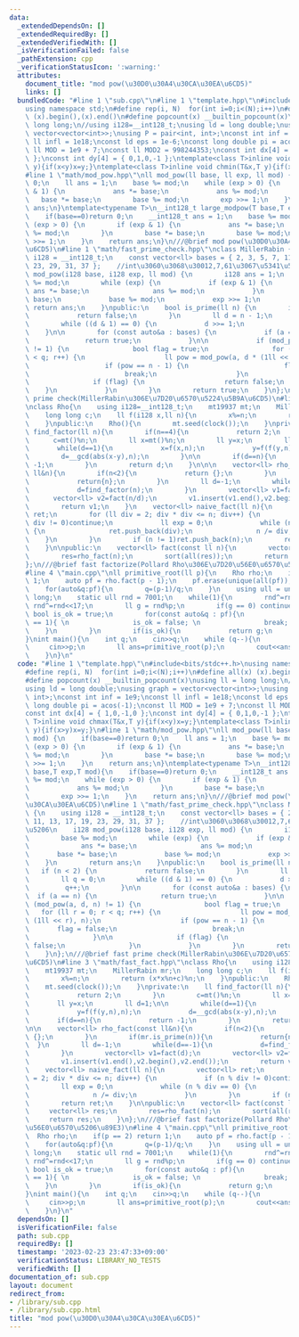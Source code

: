 ```yaml
---
data:
  _extendedDependsOn: []
  _extendedRequiredBy: []
  _extendedVerifiedWith: []
  _isVerificationFailed: false
  _pathExtension: cpp
  _verificationStatusIcon: ':warning:'
  attributes:
    document_title: "mod pow(\u30D0\u30A4\u30CA\u30EA\u6CD5)"
    links: []
  bundledCode: "#line 1 \"sub.cpp\"\n#line 1 \"template.hpp\"\n#include<bits/stdc++.h>\n\
    using namespace std;\n#define rep(i, N)  for(int i=0;i<(N);i++)\n#define all(x)\
    \ (x).begin(),(x).end()\n#define popcount(x) __builtin_popcount(x)\nusing ll =\
    \ long long;\n//using i128=__int128_t;\nusing ld = long double;\nusing graph =\
    \ vector<vector<int>>;\nusing P = pair<int, int>;\nconst int inf = 1e9;\nconst\
    \ ll infl = 1e18;\nconst ld eps = 1e-6;\nconst long double pi = acos(-1);\nconst\
    \ ll MOD = 1e9 + 7;\nconst ll MOD2 = 998244353;\nconst int dx[4] = { 1,0,-1,0\
    \ };\nconst int dy[4] = { 0,1,0,-1 };\ntemplate<class T>inline void chmax(T&x,T\
    \ y){if(x<y)x=y;}\ntemplate<class T>inline void chmin(T&x,T y){if(x>y)x=y;}\n\
    #line 1 \"math/mod_pow.hpp\"\nll mod_pow(ll base, ll exp, ll mod) {\n    if(base==0)return\
    \ 0;\n    ll ans = 1;\n    base %= mod;\n    while (exp > 0) {\n        if (exp\
    \ & 1) {\n            ans *= base;\n            ans %= mod;\n        }\n     \
    \   base *= base;\n        base %= mod;\n        exp >>= 1;\n    }\n    return\
    \ ans;\n}\ntemplate<typename T>\n__int128_t large_modpow(T base,T exp,T mod){\n\
    \    if(base==0)return 0;\n    __int128_t ans = 1;\n    base %= mod;\n    while\
    \ (exp > 0) {\n        if (exp & 1) {\n            ans *= base;\n            ans\
    \ %= mod;\n        }\n        base *= base;\n        base %= mod;\n        exp\
    \ >>= 1;\n    }\n    return ans;\n}\n///@brief mod pow(\u30D0\u30A4\u30CA\u30EA\
    \u6CD5)\n#line 1 \"math/fast_prime_check.hpp\"\nclass MillerRabin {\n    using\
    \ i128 = __int128_t;\n    const vector<ll> bases = { 2, 3, 5, 7, 11, 13, 17, 19,\
    \ 23, 29, 31, 37 };    //int\u3060\u3068\u30012,7,61\u3067\u5341\u5206\n    i128\
    \ mod_pow(i128 base, i128 exp, ll mod) {\n        i128 ans = 1;\n        base\
    \ %= mod;\n        while (exp) {\n            if (exp & 1) {\n               \
    \ ans *= base;\n                ans %= mod;\n            }\n            base *=\
    \ base;\n            base %= mod;\n            exp >>= 1;\n        }\n       \
    \ return ans;\n    }\npublic:\n    bool is_prime(ll n) {\n        if (n < 2) {\n\
    \            return false;\n        }\n        ll d = n - 1;\n        ll q = 0;\n\
    \        while ((d & 1) == 0) {\n            d >>= 1;\n            q++;\n    \
    \    }\n\n        for (const auto&a : bases) {\n            if (a == n) {\n  \
    \              return true;\n            }\n\n            if (mod_pow(a, d, n)\
    \ != 1) {\n                bool flag = true;\n                for (ll r = 0; r\
    \ < q; r++) {\n                    ll pow = mod_pow(a, d * (1ll << r), n);\n \
    \                   if (pow == n - 1) {\n                        flag = false;\n\
    \                        break;\n                    }\n                }\n\n\
    \                if (flag) {\n                    return false;\n            \
    \    }\n            }\n        }\n        return true;\n    }\n};\n///@brief fast\
    \ prime check(MillerRabin\u306E\u7D20\u6570\u5224\u5B9A\u6CD5)\n#line 3 \"math/fast_fact.hpp\"\
    \nclass Rho{\n    using i128=__int128_t;\n    mt19937 mt;\n    MillerRabin mr;\n\
    \    long long c;\n    ll f(i128 x,ll n){\n        x%=n;\n        return (x*x%n+c)%n;\n\
    \    }\npublic:\n    Rho(){\n        mt.seed(clock());\n    }\nprivate:\n    ll\
    \ find_factor(ll n){\n        if(n==4){\n            return 2;\n        }\n  \
    \      c=mt()%n;\n        ll x=mt()%n;\n        ll y=x;\n        ll d=1;\n\n \
    \       while(d==1){\n            x=f(x,n);\n            y=f(f(y,n),n);\n    \
    \        d=__gcd(abs(x-y),n);\n        }\n\n        if(d==n){\n            return\
    \ -1;\n        }\n        return d;\n    }\n\n\n    vector<ll> rho_fact(const\
    \ ll&n){\n        if(n<2){\n            return {};\n        }\n        if(mr.is_prime(n)){\n\
    \            return{n};\n        }\n        ll d=-1;\n        while(d==-1){\n\
    \            d=find_factor(n);\n        }\n        vector<ll> v1=fact(d);\n  \
    \      vector<ll> v2=fact(n/d);\n        v1.insert(v1.end(),v2.begin(),v2.end());\n\
    \        return v1;\n    }\n    vector<ll> naive_fact(ll n){\n        vector<ll>\
    \ ret;\n        for (ll div = 2; div * div <= n; div++) {\n            if (n %\
    \ div != 0)continue;\n            ll exp = 0;\n            while (n % div == 0)\
    \ {\n                ret.push_back(div);\n                n /= div;\n        \
    \    }\n        }\n        if (n != 1)ret.push_back(n);\n        return ret;\n\
    \    }\n\npublic:\n    vector<ll> fact(const ll n){\n        vector<ll> res;\n\
    \        res=rho_fact(n);\n        sort(all(res));\n        return res;\n    }\n\
    };\n///@brief fast factorize(Pollard Rho\u306E\u7D20\u56E0\u6570\u5206\u89E3)\n\
    #line 4 \"main.cpp\"\nll primitive_root(ll p){\n    Rho rho;\n    if(p == 2) return\
    \ 1;\n    auto pf = rho.fact(p - 1);\n    pf.erase(unique(all(pf)),pf.end());\n\
    \    for(auto&q:pf){\n        q=(p-1)/q;\n    }\n    using ull = unsigned long\
    \ long;\n    static ull rnd = 7001;\n    while(1){\n        rnd^=rnd<<13; rnd^=rnd>>7;\
    \ rnd^=rnd<<17;\n        ll g = rnd%p;\n        if(g == 0) continue;\n       \
    \ bool is_ok = true;\n        for(const auto&q : pf){\n            if(large_modpow(g,q,p)\
    \ == 1){ \n                is_ok = false; \n                break; \n        \
    \    }\n        }\n        if(is_ok){\n            return g;\n        }\n    }\n\
    }\nint main(){\n    int q;\n    cin>>q;\n    while (q--){\n        ll p;\n   \
    \     cin>>p;\n        ll ans=primitive_root(p);\n        cout<<ans<<'\\n';\n\
    \    }\n}\n"
  code: "#line 1 \"template.hpp\"\n#include<bits/stdc++.h>\nusing namespace std;\n\
    #define rep(i, N)  for(int i=0;i<(N);i++)\n#define all(x) (x).begin(),(x).end()\n\
    #define popcount(x) __builtin_popcount(x)\nusing ll = long long;\n//using i128=__int128_t;\n\
    using ld = long double;\nusing graph = vector<vector<int>>;\nusing P = pair<int,\
    \ int>;\nconst int inf = 1e9;\nconst ll infl = 1e18;\nconst ld eps = 1e-6;\nconst\
    \ long double pi = acos(-1);\nconst ll MOD = 1e9 + 7;\nconst ll MOD2 = 998244353;\n\
    const int dx[4] = { 1,0,-1,0 };\nconst int dy[4] = { 0,1,0,-1 };\ntemplate<class\
    \ T>inline void chmax(T&x,T y){if(x<y)x=y;}\ntemplate<class T>inline void chmin(T&x,T\
    \ y){if(x>y)x=y;}\n#line 1 \"math/mod_pow.hpp\"\nll mod_pow(ll base, ll exp, ll\
    \ mod) {\n    if(base==0)return 0;\n    ll ans = 1;\n    base %= mod;\n    while\
    \ (exp > 0) {\n        if (exp & 1) {\n            ans *= base;\n            ans\
    \ %= mod;\n        }\n        base *= base;\n        base %= mod;\n        exp\
    \ >>= 1;\n    }\n    return ans;\n}\ntemplate<typename T>\n__int128_t large_modpow(T\
    \ base,T exp,T mod){\n    if(base==0)return 0;\n    __int128_t ans = 1;\n    base\
    \ %= mod;\n    while (exp > 0) {\n        if (exp & 1) {\n            ans *= base;\n\
    \            ans %= mod;\n        }\n        base *= base;\n        base %= mod;\n\
    \        exp >>= 1;\n    }\n    return ans;\n}\n///@brief mod pow(\u30D0\u30A4\
    \u30CA\u30EA\u6CD5)\n#line 1 \"math/fast_prime_check.hpp\"\nclass MillerRabin\
    \ {\n    using i128 = __int128_t;\n    const vector<ll> bases = { 2, 3, 5, 7,\
    \ 11, 13, 17, 19, 23, 29, 31, 37 };    //int\u3060\u3068\u30012,7,61\u3067\u5341\
    \u5206\n    i128 mod_pow(i128 base, i128 exp, ll mod) {\n        i128 ans = 1;\n\
    \        base %= mod;\n        while (exp) {\n            if (exp & 1) {\n   \
    \             ans *= base;\n                ans %= mod;\n            }\n     \
    \       base *= base;\n            base %= mod;\n            exp >>= 1;\n    \
    \    }\n        return ans;\n    }\npublic:\n    bool is_prime(ll n) {\n     \
    \   if (n < 2) {\n            return false;\n        }\n        ll d = n - 1;\n\
    \        ll q = 0;\n        while ((d & 1) == 0) {\n            d >>= 1;\n   \
    \         q++;\n        }\n\n        for (const auto&a : bases) {\n          \
    \  if (a == n) {\n                return true;\n            }\n\n            if\
    \ (mod_pow(a, d, n) != 1) {\n                bool flag = true;\n             \
    \   for (ll r = 0; r < q; r++) {\n                    ll pow = mod_pow(a, d *\
    \ (1ll << r), n);\n                    if (pow == n - 1) {\n                 \
    \       flag = false;\n                        break;\n                    }\n\
    \                }\n\n                if (flag) {\n                    return\
    \ false;\n                }\n            }\n        }\n        return true;\n\
    \    }\n};\n///@brief fast prime check(MillerRabin\u306E\u7D20\u6570\u5224\u5B9A\
    \u6CD5)\n#line 3 \"math/fast_fact.hpp\"\nclass Rho{\n    using i128=__int128_t;\n\
    \    mt19937 mt;\n    MillerRabin mr;\n    long long c;\n    ll f(i128 x,ll n){\n\
    \        x%=n;\n        return (x*x%n+c)%n;\n    }\npublic:\n    Rho(){\n    \
    \    mt.seed(clock());\n    }\nprivate:\n    ll find_factor(ll n){\n        if(n==4){\n\
    \            return 2;\n        }\n        c=mt()%n;\n        ll x=mt()%n;\n \
    \       ll y=x;\n        ll d=1;\n\n        while(d==1){\n            x=f(x,n);\n\
    \            y=f(f(y,n),n);\n            d=__gcd(abs(x-y),n);\n        }\n\n \
    \       if(d==n){\n            return -1;\n        }\n        return d;\n    }\n\
    \n\n    vector<ll> rho_fact(const ll&n){\n        if(n<2){\n            return\
    \ {};\n        }\n        if(mr.is_prime(n)){\n            return{n};\n      \
    \  }\n        ll d=-1;\n        while(d==-1){\n            d=find_factor(n);\n\
    \        }\n        vector<ll> v1=fact(d);\n        vector<ll> v2=fact(n/d);\n\
    \        v1.insert(v1.end(),v2.begin(),v2.end());\n        return v1;\n    }\n\
    \    vector<ll> naive_fact(ll n){\n        vector<ll> ret;\n        for (ll div\
    \ = 2; div * div <= n; div++) {\n            if (n % div != 0)continue;\n    \
    \        ll exp = 0;\n            while (n % div == 0) {\n                ret.push_back(div);\n\
    \                n /= div;\n            }\n        }\n        if (n != 1)ret.push_back(n);\n\
    \        return ret;\n    }\n\npublic:\n    vector<ll> fact(const ll n){\n   \
    \     vector<ll> res;\n        res=rho_fact(n);\n        sort(all(res));\n   \
    \     return res;\n    }\n};\n///@brief fast factorize(Pollard Rho\u306E\u7D20\
    \u56E0\u6570\u5206\u89E3)\n#line 4 \"main.cpp\"\nll primitive_root(ll p){\n  \
    \  Rho rho;\n    if(p == 2) return 1;\n    auto pf = rho.fact(p - 1);\n    pf.erase(unique(all(pf)),pf.end());\n\
    \    for(auto&q:pf){\n        q=(p-1)/q;\n    }\n    using ull = unsigned long\
    \ long;\n    static ull rnd = 7001;\n    while(1){\n        rnd^=rnd<<13; rnd^=rnd>>7;\
    \ rnd^=rnd<<17;\n        ll g = rnd%p;\n        if(g == 0) continue;\n       \
    \ bool is_ok = true;\n        for(const auto&q : pf){\n            if(large_modpow(g,q,p)\
    \ == 1){ \n                is_ok = false; \n                break; \n        \
    \    }\n        }\n        if(is_ok){\n            return g;\n        }\n    }\n\
    }\nint main(){\n    int q;\n    cin>>q;\n    while (q--){\n        ll p;\n   \
    \     cin>>p;\n        ll ans=primitive_root(p);\n        cout<<ans<<'\\n';\n\
    \    }\n}\n"
  dependsOn: []
  isVerificationFile: false
  path: sub.cpp
  requiredBy: []
  timestamp: '2023-02-23 23:47:33+09:00'
  verificationStatus: LIBRARY_NO_TESTS
  verifiedWith: []
documentation_of: sub.cpp
layout: document
redirect_from:
- /library/sub.cpp
- /library/sub.cpp.html
title: "mod pow(\u30D0\u30A4\u30CA\u30EA\u6CD5)"
---
```

